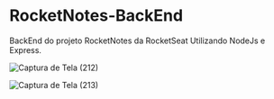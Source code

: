 # RocketNotes-BackEnd
BackEnd do projeto RocketNotes da RocketSeat 
Utilizando NodeJs e Express.

![Captura de Tela (212)](https://github.com/Matteus1983/RocketNotes-BackEnd/assets/108637829/a56caf8e-0b7e-46ec-9dc5-9d50c3959351)

![Captura de Tela (213)](https://github.com/Matteus1983/RocketNotes-BackEnd/assets/108637829/2df918c4-5846-4656-aa8e-18ef0269fa31)
